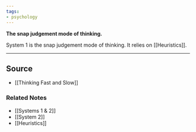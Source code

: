 ```yaml
---
tags:
- psychology
---
```

**The snap judgement mode of thinking.**

System 1 is the snap judgement mode of thinking. It relies on [[Heuristics]].

---

## Source
- [[Thinking Fast and Slow]]

### Related Notes
- [[Systems 1 & 2]]
- [[System 2]]
- [[Heuristics]]